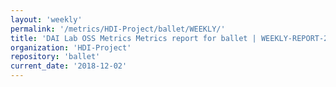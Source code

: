 ```yaml
---
layout: 'weekly'
permalink: '/metrics/HDI-Project/ballet/WEEKLY/'
title: 'DAI Lab OSS Metrics Metrics report for ballet | WEEKLY-REPORT-2018-12-02'
organization: 'HDI-Project'
repository: 'ballet'
current_date: '2018-12-02'
---
```

